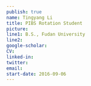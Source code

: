 ```yaml
---
publish: true
name: Tingyang Li
title: PIBS Rotation Student
picture: 
line1: B.S., Fudan University
line2:
google-scholar: 
CV:
linked-in: 
twitter:
email:
start-date: 2016-09-06
---
```

